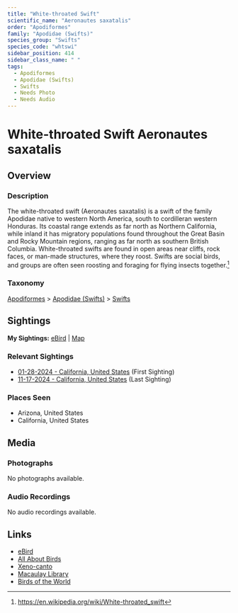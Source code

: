 ```yaml
---
title: "White-throated Swift"
scientific_name: "Aeronautes saxatalis"
order: "Apodiformes"
family: "Apodidae (Swifts)"
species_group: "Swifts"
species_code: "whtswi"
sidebar_position: 414
sidebar_class_name: " "
tags: 
  - Apodiformes
  - Apodidae (Swifts)
  - Swifts
  - Needs Photo
  - Needs Audio
---
```


# White-throated Swift <span className='sci_name'>Aeronautes saxatalis</span>

## Overview

### Description
The white-throated swift (Aeronautes saxatalis) is a swift of the family Apodidae native to western North America, south to cordilleran western Honduras. Its coastal range extends as far north as Northern California, while inland it has migratory populations found throughout the Great Basin and Rocky Mountain regions, ranging as far north as southern British Columbia. White-throated swifts are found in open areas near cliffs, rock faces, or man-made structures, where they roost. Swifts are social birds, and groups are often seen roosting and foraging for flying insects together.[^1]

[^1]: https://en.wikipedia.org/wiki/White-throated_swift

### Taxonomy
[Apodiformes](/tags/apodiformes) > [Apodidae (Swifts)](/tags/apodidae-swifts) > [Swifts](/tags/swifts)


## Sightings

**My Sightings:** [eBird](https://ebird.org/lifelist?r=world&time=life&spp=whtswi) | [Map](/map?species_code=whtswi)

### Relevant Sightings

* [01-28-2024 - California, United States](https://ebird.org/checklist/S160073236) (First Sighting)
* [11-17-2024 - California, United States](https://ebird.org/checklist/S202811385) (Last Sighting)

### Places Seen

* Arizona, United States
* California, United States



## Media
### Photographs
No photographs available.

### Audio Recordings
No audio recordings available.

## Links
* [eBird](https://ebird.org/species/whtswi) 
* [All About Birds](https://www.allaboutbirds.org/guide/whtswi) 
* [Xeno-canto](https://www.xeno-canto.org/species/aeronautes-saxatalis) 
* [Macaulay Library](https://search.macaulaylibrary.org/catalog?taxonCode=whtswi&sort=rating_rank_desc)
* [Birds of the World](https://birdsoftheworld.org/bow/species/whtswi)

